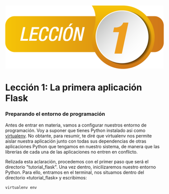 ![](https://raw.githubusercontent.com/GabrielCourses/web_development/main/image/lesson1.png)

# Lección 1: La primera aplicación Flask

### Preparando el entorno de programación

Antes de entrar en materia, vamos a configurar nuestros entorno de programación. Voy a suponer que tienes Python instalado asi como <a href="https://github.com/gabrielfernando01/basics_in_python/tree/master/virtualenv">virtualenv</a>. No obtante, para resumir, te diré que virtualenv nos permite aislar nuestra aplicación junto con todas sus dependencias de otras aplicaciones Python que tengamos en nuestro sistema, de manera que las librerías de cada una de las aplicaciones no entren en conflicto.

Relizada esta aclaración, procedemos con el primer paso que será el directorio "tutorial\_flask". Una vez dentro, inicilizaremos nuestro entorno Python. Para ello, entramos en el terminal, nos situamos dentro del directorio «tutorial\_flask» y escribimos:

```
virtualenv env
```

